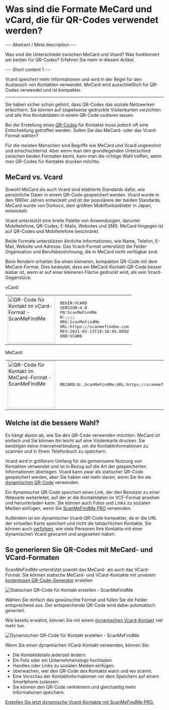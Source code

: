 <h1>Was sind die Formate MeCard und vCard, die für QR-Codes verwendet werden?</h1>

--- Abstract / Meta description ---

Was sind die Unterschiede zwischen MeCard und Vcard? Was funktioniert am besten für QR-Codes? Erfahren Sie mehr in diesem Artikel.

--- Short content 1 ---

Vcard speichert mehr Informationen und wird in der Regel für den Austausch von Kontakten verwendet. MeCard wird ausschließlich für QR-Codes verwendet und ist kompakter.

----------

<p>Sie haben sicher schon gehört, dass QR-Codes das soziale Netzwerken erleichtern. Sie können auf stapelweise gedruckte Visitenkarten verzichten und alle Ihre Kontaktdaten in einem QR-Code codieren lassen. </p>

<p>Bei der Erstellung eines <a href="#static:contact">QR-Codes</a> für Kontakte muss jedoch oft eine Entscheidung getroffen werden. Sollen Sie das MeCard- oder das Vcard-Format wählen? </p>

<p>Für die meisten Menschen sind Begriffe wie MeCard und Vcard ungewohnt und einschüchternd. Aber wenn man den grundlegenden Unterschied zwischen beiden Formaten kennt, kann man die richtige Wahl treffen, wenn man QR-Codes für Kontakte drucken möchte.</p>

<h2>MeCard vs. Vcard</h2>

<p>Sowohl MeCard als auch Vcard sind etablierte Standards dafür, wie persönliche Daten in einem QR-Code gespeichert werden. Vcard wurde in den 1990er Jahren entwickelt und ist der populärere der beiden Standards. MeCard wurde von Domoco, dem größten Mobilfunkanbieter in Japan, entwickelt.</p>

<p>Vcard unterstützt eine breite Palette von Anwendungen, darunter Mobiltelefone, QR-Codes, E-Mails, Websites und SMS. MeCard hingegen ist auf QR-Codes und Mobiltelefone beschränkt. </p>

<p>Beide Formate unterstützen ähnliche Informationen, wie Name, Telefon, E-Mail, Website und Adresse. Das Vcard-Format unterstützt die Felder Organisation und Berufsbezeichnung, die in MeCard nicht verfügbar sind.</p>

<p>Beim Rendern erhalten Sie einen kleineren, kompakten QR-Code mit dem MeCard-Format. Dies bedeutet, dass ein MeCard-Kontakt-QR-Code besser lesbar ist, wenn er auf einer kleineren Fläche gedruckt wird, als sein Vcard-Gegenstück.</p>

<p>vCard:</p>

<table>
    <tr><td><img src="https://media.scanmefindme.com/blog/about_contactformats/files/img 1 - qr vcard.png" width="150" height="150"
        alt="QR-Code für Kontakt im vCard-Format - ScanMeFindMe">
    </td>
        <td class="notranslate">
<pre>BEGIN:VCARD
VERSION:4.0
FN:ScanMeFindMe
N:;;;;
ORG:ScanMeFindMe
URL:https://scanmefindme.com
REV:2021-02-13T18:18:45.089Z
END:VCARD</pre>
        </td>
    </tr></table>

<p></p>

<p>MeCard:</p>

<table>
    <tr><td><img src="https://media.scanmefindme.com/blog/about_contactformats/files/img 2 - mecard.png" width="150" height="150"
            alt="QR-Code für Kontakt im MeCard-Format - ScanMeFindMe"></td>
        <td class="notranslate">
            <pre>MECARD:N:,ScanMeFindMe;URL:https://scanmefindme.com;;</pre>
        </td>
    </tr>
</table>

<h2>Welche ist die bessere Wahl?</h2>

<p>Es hängt davon ab, wie Sie den QR-Code verwenden möchten. MeCard ist einfach und Sie können ihn leicht auf eine Visitenkarte drucken. Sie benötigen keine Internetverbindung, um die Kontaktinformationen zu scannen und in Ihrem Telefonbuch zu speichern.</p>

<p>Vcard wird in größerem Umfang für die gemeinsame Nutzung von Kontakten verwendet und ist in Bezug auf die Art der gespeicherten Informationen überlegen. Vcard kann zwar als statischer QR-Code gespeichert werden, aber Sie haben viel mehr davon, wenn Sie ihn als <a href="#article:about_dynamic_contact" title="Dynamischer QR-Code für Kontaktkarten">dynamischen QR-Code</a> verwenden.</p>

<p>Ein dynamischer QR-Code speichert einen Link, der den Benutzer zu einer Webseite weiterleitet, auf der er die Kontaktdaten im VCF-Format ansehen und herunterladen kann. Sie können auch Fotos und Links zu sozialen Medien einfügen, wenn Sie <a href="#pro">ScanMeFindMe PRO</a> verwenden.</p>

<p>Außerdem ist ein dynamischer Vcard-QR-Code kompakter, da er die URL der virtuellen Karte speichert und nicht die tatsächlichen Kontakte. Sie können auch <a href="#article:about_statistics" title="QR-Code-Scans verfolgen">verfolgen</a>, wie viele Personen Ihre Kontakte mit einer dynamischen Vcard gescannt und angesehen haben.</p>

<h2>So generieren Sie QR-Codes mit MeCard- und VCard-Formaten</h2>

<p>ScanMeFindMe unterstützt sowohl das MeCard- als auch das VCard-Format. Sie können statische MeCard- und VCard-Kontakte mit unserem <a href="#static:contact">kostenlosen QR-Code-Generator</a> erstellen</p>

<p class="imageholder">
    <img src="https://media.scanmefindme.com/blog/about_contactformats/files/img 3 - create a qr code for contact.png"
        alt="Statischen QR-Code für Kontakt erstellen - ScanMeFindMe">
</p>

<p>Wählen Sie einfach das gewünschte Format und füllen Sie die Felder entsprechend aus. Der entsprechende QR-Code wird dabei automatisch generiert.</p>

<p>Wie bereits erwähnt, können Sie mit einem <a href="#article:about_dynamic_contact">dynamischen Vcard-Kontakt</a> viel mehr tun.</p>

<p class="imageholder">
    <img src="https://media.scanmefindme.com/blog/about_contactformats/files/img 4 - contact card.png"
        alt="Dynamischen QR-Code für Kontakt erstellen - ScanMeFindMe">
</p>

<p>Wenn Sie einen dynamischen VCard-Kontakt verwenden, können Sie:</p>

<ul>
    <li>Die Kontaktdetails jederzeit ändern.</li>
    <li>Ein Foto oder ein Unternehmenslogo hochladen.</li>
    <li>Handles oder Links zu sozialen Medien einfügen.</li>
    <li>überwachen, wer den QR-Code des Kontakts wann und wo scannt.</li>
    <li>Eine Vorschau der Kontaktinformationen vor dem Speichern auf einem Smartphone zulassen.</li>
    <li>Sie können den QR-Code verkleinern und gleichzeitig mehr Informationen speichern.</li>
</ul>

<p><a href="#pro">Erstellen Sie jetzt dynamische Vcard-Kontakte mit ScanMeFindMe PRO.</a></p>
